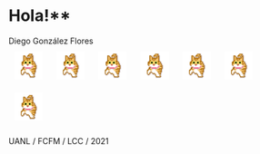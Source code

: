 # Hola!**

Diego González Flores <br>
<img style="margin: 10px" src="https://github.com/diegoglzflrs/diegoglzflrs/blob/main/lilkittyorange.gif" alt="cat.gif" height="50"/> <img style="margin: 10px" src="https://github.com/diegoglzflrs/diegoglzflrs/blob/main/lilkittyorange.gif" alt="cat.gif" height="50"/> <img style="margin: 10px" src="https://github.com/diegoglzflrs/diegoglzflrs/blob/main/lilkittyorange.gif" alt="cat.gif" height="50"/> <img style="margin: 10px" src="https://github.com/diegoglzflrs/diegoglzflrs/blob/main/lilkittyorange.gif" alt="cat.gif" height="50"/> <img style="margin: 10px" src="https://github.com/diegoglzflrs/diegoglzflrs/blob/main/lilkittyorange.gif" alt="cat.gif" height="50"/> <img style="margin: 10px" src="https://github.com/diegoglzflrs/diegoglzflrs/blob/main/lilkittyorange.gif" alt="cat.gif" height="50"/> <img style="margin: 10px" src="https://github.com/diegoglzflrs/diegoglzflrs/blob/main/lilkittyorange.gif" alt="cat.gif" height="50"/> 

UANL / FCFM / LCC / 2021
